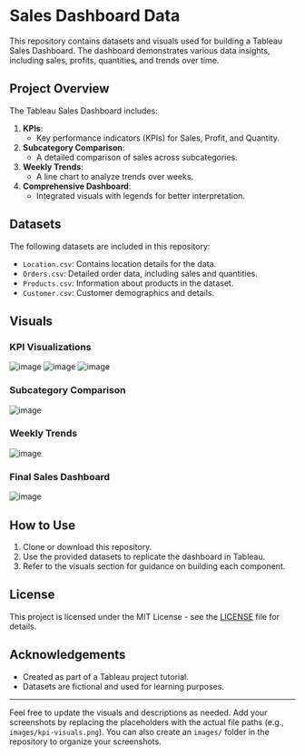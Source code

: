 # Sales Dashboard Data

This repository contains datasets and visuals used for building a Tableau Sales Dashboard. The dashboard demonstrates various data insights, including sales, profits, quantities, and trends over time.

## Project Overview
The Tableau Sales Dashboard includes:
1. **KPIs**: 
   - Key performance indicators (KPIs) for Sales, Profit, and Quantity.
2. **Subcategory Comparison**:
   - A detailed comparison of sales across subcategories.
3. **Weekly Trends**:
   - A line chart to analyze trends over weeks.
4. **Comprehensive Dashboard**:
   - Integrated visuals with legends for better interpretation.

## Datasets
The following datasets are included in this repository:
- `Location.csv`: Contains location details for the data.
- `Orders.csv`: Detailed order data, including sales and quantities.
- `Products.csv`: Information about products in the dataset.
- `Customer.csv`: Customer demographics and details.

## Visuals
### KPI Visualizations

![image](https://github.com/user-attachments/assets/4e1e4e5d-aa34-4d61-b905-fb26b1d3b8d3)
![image](https://github.com/user-attachments/assets/52f0d36d-5937-459d-88f6-0af6ae9e3ab6)
![image](https://github.com/user-attachments/assets/b2545c75-73b6-4d85-8df9-18a40ff3ee70)




### Subcategory Comparison

![image](https://github.com/user-attachments/assets/2d68e437-004b-4dcf-9799-b9cef07991d2)


### Weekly Trends

![image](https://github.com/user-attachments/assets/0cb94b9c-2d59-4f93-87c6-e80cd4e2848a)


### Final Sales Dashboard

![image](https://github.com/user-attachments/assets/1790b38d-fe4d-4c85-ae61-8e961fccc226)


## How to Use
1. Clone or download this repository.
2. Use the provided datasets to replicate the dashboard in Tableau.
3. Refer to the visuals section for guidance on building each component.

## License
This project is licensed under the MIT License - see the [LICENSE](LICENSE) file for details.

## Acknowledgements
- Created as part of a Tableau project tutorial.
- Datasets are fictional and used for learning purposes.

---
Feel free to update the visuals and descriptions as needed. Add your screenshots by replacing the placeholders with the actual file paths (e.g., `images/kpi-visuals.png`). You can also create an `images/` folder in the repository to organize your screenshots.

